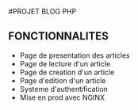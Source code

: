 #PROJET BLOG PHP

## FONCTIONNALITES

* Page de presentation des articles
* Page de lecture d'un article
* Page de creation d'un article
* Page d'edition d'un article
* Systeme d'authentification
* Mise en prod avec NGINX

